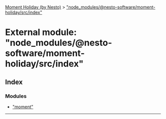 [Moment Holiday (by Nesto)](../README.md) > ["node_modules/@nesto-software/moment-holiday/src/index"](../modules/_node_modules__nesto_software_moment_holiday_src_index_.md)

# External module: "node_modules/@nesto-software/moment-holiday/src/index"

## Index

### Modules

* ["moment"](_node_modules__nesto_software_moment_holiday_src_index_._moment_.md)

---


